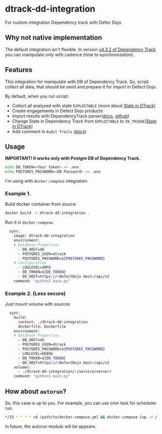 # dtrack-dd-integration

For custom integration Dependency track with Defec Dojo.

## Why not native implementation

The default integration isn't flexible. In version [v4.3.2 of Dependency Track](https://github.com/DependencyTrack/dependency-track/releases/tag/4.3.2) you can manipulate only with cadence (time to synchronization).

## Features

This integration for manipulate with DB of Dependency Track. So, script collect all data, that should be send and prepare it for import in Defect Dojo.

By default, when you run script:
 - Collect all analysed with state `EXPLOITABLE` (more about [State in DTrack](https://docs.dependencytrack.org/triage/analysis-states/)) 
 - Create engagements in Defect Dojo products
 - Import results with DependencyTrack parser([docs](https://defectdojo.github.io/django-DefectDojo/integrations/import/#dependency-track), [github](https://github.com/DefectDojo/django-DefectDojo/blob/master/dojo/tools/dependency_track/parser.py))
 - Change State in Dependency Track from `EXPLOITABLE` to `IN_TRIAGE`([State in DTrack](https://docs.dependencytrack.org/triage/analysis-states/))
 - Add comment in `Audit Trails` ([docs](https://docs.dependencytrack.org/triage/auditing-basics/))

## Usage

**IMPORTANT! It works only with Postgre DB of Dependency Track.**

```bash
echo DD_TOKEN=<Your token> >> .env
echo POSTGRES_PASSWORD=<DB Password> >> .env
```

I'm using with `docker-compose` integration. 

### Example 1. 

Build docker container from source.
```bash
docker build -t dtrack-dd-integration .
```

Run it in `docker-compose`.
```bash
  sync:
    image: dtrack-dd-integration
    environment:
    # Database Properties
      - DB_HOST=db
      - POSTGRES_USER=dtrack
      - POSTGRES_PASSWORD=${POSTGRES_PASSWORD}
    # Configuration
      - LOGLEVEL=INFO
      - DD_TOKEN=${DD_TOKEN}
      - DD_HOST=https://<DefectDojo Host>/api/v2
    command: "python3 main.py"
```

### Example 2. (Less secure)

Just mount volume with sources
```bash
  sync:
    build:
      context: ./dtrack-dd-integration
      dockerfile: Dockerfile
    environment:
    # Database Properties
      - DB_HOST=db
      - POSTGRES_USER=dtrack
      - POSTGRES_PASSWORD=${POSTGRES_PASSWORD}
      - LOGLEVEL=DEBUG
      - DD_TOKEN=${DD_TOKEN}
      - DD_HOST=https://<DefectDojo Host>/api/v2
    volumes:
      - ./dtrack-dd-integration/:/service/server/
    command: "python3 main.py"
```

## How about `autorun`?

So, this case is up to you. For example, you can use cron task for scheduler run.

```bash
*/15 * * * * cd /path/to/docker-compose.yml && docker-compose (up -d / restart) sync 
```

In future, the autorun module will be appeare.

